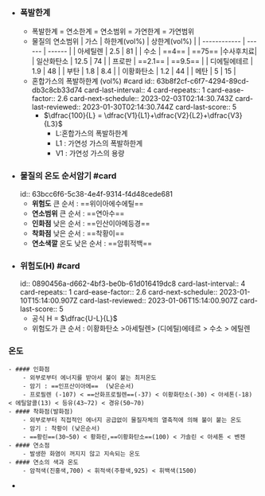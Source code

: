 - ### 폭발한계
	- 폭발한계 = 연소한계 = 연소범위 = 가연한계 = 가연범위
	- 물질의 연소범위
	  | 가스         | 하한계(vol%) | 상한계(vol%) |
	  | ------------ | ------ | ------ |
	  | 아세틸렌     | 2.5    | 81     |
	  | 수소         | ==4==  | ==75== |수사후치료|
	  | 일산화탄소   | 12.5   | 74     |
	  | 프로판       | ==2.1==    | ==9.5==       |
	  | 디에틸에테르 | 1.9    | 48     |
	  | 부탄         | 1.8    | 8.4    |
	  | 이황화탄소   | 1.2    | 44     |
	  | 메탄         | 5      | 15     |
	- 혼합가스의 폭발하한계 (vol%) #card
	  id:: 63b8f2cf-c6f7-4294-89cd-db3c8cb33d74
	  card-last-interval:: 4
	  card-repeats:: 1
	  card-ease-factor:: 2.6
	  card-next-schedule:: 2023-02-03T02:14:30.743Z
	  card-last-reviewed:: 2023-01-30T02:14:30.744Z
	  card-last-score:: 5
		- $\dfrac{100}{L} = \dfrac{V1}{L1}+\dfrac{V2}{L2}+\dfrac{V3}{L3}$
			- L:혼합가스의 폭발하한계
			- L1 : 가연성 가스의 폭발하한계
			- V1 : 가연성 가스의 용량
- ### 물질의 온도 순서암기 #card
  id:: 63bcc6f6-5c38-4e4f-9314-f4d48cede681
	- **위험도** 큰 순서 : ==위이아에수에틸==
	- **연소범위** 큰 순서 : ==연아수==
	- **인화점** 낮은 순서 : ==인산이아메등경==
	- **착화점** 낮은 순서 : ==착황이==
	- **연소색깔** 온도 낮은 순서 : ==암휘적백==
- ### 위험도(H) #card
  id:: 0890456a-d662-4bf3-be0b-61d016419dc8
  card-last-interval:: 4
  card-repeats:: 1
  card-ease-factor:: 2.6
  card-next-schedule:: 2023-01-10T15:14:00.907Z
  card-last-reviewed:: 2023-01-06T15:14:00.907Z
  card-last-score:: 5
	- 공식 H = $\dfrac{U-L}{L}$
	- 위험도가 큰 순서 : 이황화탄소 >아세틸렌> (디에틸)에테르 > 수소 > 에틸렌
### 온도
	- #### 인화점
		- 외부로부터 에너지를 받아서 불이 붙는 최저온도
		- 암기 : ==인프산이아에==  (낮은순서)
		- 프로필렌 (-107) < ==산화프로필렌==(-37) < 이황화탄소(-30) < 아세톤(-18) < 에틸알콜(13) < 등유(43~72) < 경유(50~70)
	- #### 착화점(발화점)
		- 외부로부터 직접적인 에너지 공급없이 물질자체의 열축적에 의해 불이 붙는 온도
		- 암기 : 착황이 (낮은순서)
		- ==황린==(30~50) < 황화린,==이황화탄소==(100) < 가솔린 < 아세톤 < 벤젠
	- #### 연소점
		- 발생한 화염이 꺼지지 않고 지속되는 온도
	- #### 연소의 색과 온도
		- 암적색(진홍색,700) < 휘적색(주황색,925) < 휘백색(1500)
-